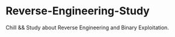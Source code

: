 # Reverse-Engineering-Study
Chill &amp;&amp; Study about Reverse Engineering and Binary Exploitation.
